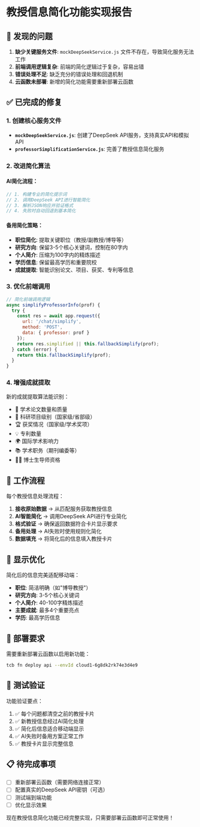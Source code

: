 # 教授信息简化功能实现报告

## 🐛 发现的问题

1. **缺少关键服务文件**: `mockDeepSeekService.js` 文件不存在，导致简化服务无法工作
2. **前端调用逻辑复杂**: 前端的简化逻辑过于复杂，容易出错
3. **错误处理不足**: 缺乏充分的错误处理和回退机制
4. **云函数未部署**: 新增的简化功能需要重新部署云函数

## ✅ 已完成的修复

### 1. 创建核心服务文件

- **`mockDeepSeekService.js`**: 创建了DeepSeek API服务，支持真实API和模拟API
- **`professorSimplificationService.js`**: 完善了教授信息简化服务

### 2. 改进简化算法

#### AI简化流程：
```javascript
// 1. 构建专业的简化提示词
// 2. 调用DeepSeek API进行智能简化  
// 3. 解析JSON响应并验证格式
// 4. 失败时自动回退到基本简化
```

#### 备用简化策略：
- **职位简化**: 提取关键职位（教授/副教授/博导等）
- **研究方向**: 保留3-5个核心关键词，控制在80字内
- **个人简介**: 压缩为100字内的精炼描述
- **学历信息**: 保留最高学历和重要院校
- **成就提取**: 智能识别论文、项目、获奖、专利等信息

### 3. 优化前端调用

```javascript
// 简化前端调用逻辑
async simplifyProfessorInfo(prof) {
  try {
    const res = await app.request({
      url: '/chat/simplify',
      method: 'POST', 
      data: { professor: prof }
    });
    return res.simplified || this.fallbackSimplify(prof);
  } catch (error) {
    return this.fallbackSimplify(prof);
  }
}
```

### 4. 增强成就提取

新的成就提取算法能识别：
- 📄 学术论文数量和质量
- 🔬 科研项目级别（国家级/省部级）
- 🏆 获奖情况（国家级/学术奖项）
- 💡 专利数量
- 🌍 国际学术影响力
- 📚 学术职务（期刊编委等）
- 👨‍🎓 博士生导师资格

## 🔄 工作流程

每个教授信息处理流程：

1. **接收原始数据** → 从匹配服务获取教授信息
2. **AI智能简化** → 调用DeepSeek API进行专业简化
3. **格式验证** → 确保返回数据符合卡片显示要求
4. **备用处理** → AI失败时使用规则化简化
5. **数据填充** → 将简化后的信息填入教授卡片

## 📱 显示优化

简化后的信息完美适配移动端：
- **职位**: 简洁明确（如"博导教授"）
- **研究方向**: 3-5个核心关键词
- **个人简介**: 40-100字精炼描述
- **主要成就**: 最多4个重要亮点
- **学历**: 最高学历信息

## 🚀 部署要求

需要重新部署云函数以启用新功能：
```bash
tcb fn deploy api --envId cloud1-6g8dk2rk74e3d4e9
```

## 🧪 测试验证

功能验证要点：
1. ✅ 每个问题都清空之前的教授卡片
2. ✅ 新教授信息经过AI简化处理
3. ✅ 简化后信息适合移动端显示
4. ✅ AI失败时备用方案正常工作
5. ✅ 教授卡片显示完整信息

## 📋 待完成事项

- [ ] 重新部署云函数（需要网络连接正常）
- [ ] 配置真实的DeepSeek API密钥（可选）
- [ ] 测试端到端功能
- [ ] 优化显示效果

现在教授信息简化功能已经完整实现，只需要部署云函数即可正常使用！

